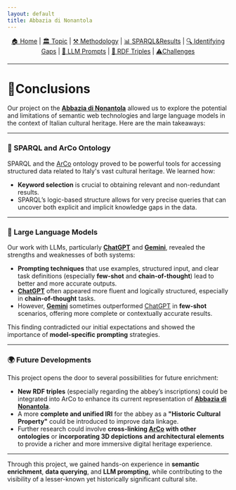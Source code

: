 ```yaml
---
layout: default
title: Abbazia di Nonantola
---
```


<div style="text-align: center; margin-bottom: 20px;">
  <a href="index.html">🏠 Home</a> |
  <a href="topic.html">🏛️ Topic</a> |
  <a href="methodology.html">⚒️ Methodology</a> |
  <a href="sparql.html">📊 SPARQL&Results</a> |
  <a href="gaps.html">🔍 Identifying Gaps</a> |
  <a href="prompts.html">💬 LLM Prompts</a> |
  <a href="rdf.html">🔗 RDF Triples</a> |
  <a href="challenges.html">⚠️Challenges</a>
</div>

---

# 🏁Conclusions

Our project on the **[Abbazia di Nonantola](https://w3id.org/arco/resource/HistoricOrArtisticProperty/0100210793)** allowed us to explore the potential and limitations of semantic web technologies and large language models in the context of Italian cultural heritage. Here are the main takeaways:

---

### 🧠 SPARQL and ArCo Ontology

SPARQL and the [ArCo](http://wit.istc.cnr.it/arco/?lang=en) ontology proved to be powerful tools for accessing structured data related to Italy's vast cultural heritage. We learned how:
- **Keyword selection** is crucial to obtaining relevant and non-redundant results.
- SPARQL’s logic-based structure allows for very precise queries that can uncover both explicit and implicit knowledge gaps in the data.

---

### 🤖 Large Language Models

Our work with LLMs, particularly **[ChatGPT](https://chatgpt.com/)** and **[Gemini](https://gemini.google.com/app)**, revealed the strengths and weaknesses of both systems:
- **Prompting techniques** that use examples, structured input, and clear task definitions (especially **few-shot** and **chain-of-thought**) lead to better and more accurate outputs.
- **[ChatGPT](https://chatgpt.com/)** often appeared more fluent and logically structured, especially in **chain-of-thought** tasks.
- However, **[Gemini](https://gemini.google.com/app)** sometimes outperformed [ChatGPT](https://chatgpt.com/) in **few-shot** scenarios, offering more complete or contextually accurate results.

This finding contradicted our initial expectations and showed the importance of **model-specific prompting** strategies.

---

### 🌍 Future Developments

This project opens the door to several possibilities for future enrichment:
- **New RDF triples** (especially regarding the abbey’s inscriptions) could be integrated into ArCo to enhance its current representation of **[Abbazia di Nonantola](https://w3id.org/arco/resource/HistoricOrArtisticProperty/0100210793)**.
- A more **complete and unified IRI** for the abbey as a **"Historic Cultural Property"** could be introduced to improve data linkage.
- Further research could involve **cross-linking [ArCo](http://wit.istc.cnr.it/arco/?lang=en) with other ontologies** or **incorporating 3D depictions and architectural elements** to provide a richer and more immersive digital heritage experience.

---

Through this project, we gained hands-on experience in **semantic enrichment**, **data querying**, and **LLM prompting**, while contributing to the visibility of a lesser-known yet historically significant cultural site.
